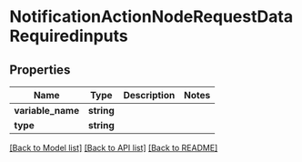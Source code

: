 # NotificationActionNodeRequestDataRequiredinputs

## Properties
Name | Type | Description | Notes
------------ | ------------- | ------------- | -------------
**variable_name** | **string** |  | 
**type** | **string** |  | 

[[Back to Model list]](../../README.md#documentation-for-models) [[Back to API list]](../../README.md#documentation-for-api-endpoints) [[Back to README]](../../README.md)

